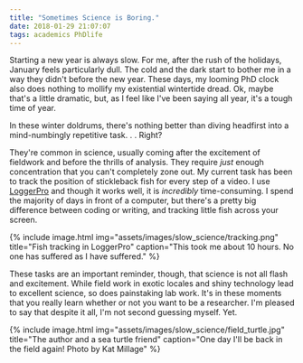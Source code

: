 ```yaml
---
title: "Sometimes Science is Boring."
date: 2018-01-29 21:07:07
tags: academics PhDlife
---
```


Starting a new year is always slow. For me, after the rush of the holidays, January feels particularly dull. The cold and the dark start to bother me in a way they didn't before the new year. These days, my looming PhD clock also does nothing to mollify my existential wintertide dread. Ok, maybe that's a little dramatic, but, as I feel like I've been saying all year, it's a tough time of year.

In these winter doldrums, there's nothing better than diving headfirst into a mind-numbingly repetitive task. . . Right?

They're common in science, usually coming after the excitement of fieldwork and before the thrills of analysis. They require *just* enough concentration that you can't completely zone out. My current task has been to track the position of stickleback fish for every step of a video. I use [LoggerPro][lp] and though it works well, it is *incredibly* time-consuming. I spend the majority of days in front of a computer, but there's a pretty big difference between coding or writing, and tracking little fish across your screen.

{% include image.html img="assets/images/slow_science/tracking.png" title="Fish tracking in LoggerPro" caption="This took me about 10 hours. No one has suffered as I have suffered." %}

These tasks are an important reminder, though, that science is not all flash and excitement. While field work in exotic locales and shiny technology lead to excellent science, so does painstaking lab work. It's in these moments that you really learn whether or not you want to be a researcher. I'm pleased to say that despite it all, I'm not second guessing myself. Yet.

{% include image.html img="assets/images/slow_science/field_turtle.jpg" title="The author and a sea turtle friend" caption="One day I'll be back in the field again! Photo by Kat Millage" %}




[lp]: https://www.vernier.com/products/software/lp/ 